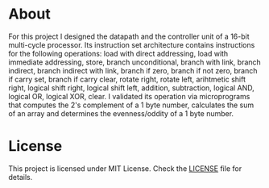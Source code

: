 # About 
For this project I designed the datapath and the controller unit of a 16-bit multi-cycle processor.
Its instruction set architecture contains instructions for the following operations: load with direct addressing, load with immediate addressing, store, branch unconditional, branch with link, branch indirect, branch indirect with link, branch if zero, branch if not zero, branch if carry set, branch if carry clear, rotate right, rotate left, arihtmetic shift right, logical shift right, logical shift left, addition, subtraction, logical AND, logical OR, logical XOR, clear.
I validated its operation via microprograms that computes the 2's complement of a 1 byte number, calculates the sum of an array and determines the evenness/oddity of a 1 byte number.  

# License
This project is licensed under MIT License. Check the [LICENSE](multi-cycle-processor/LICENSE) file for details.  
